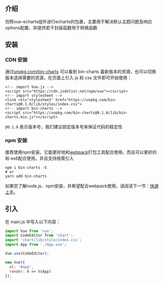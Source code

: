 ## 介绍

仿照vue-echarts组件进行echarts的包裹，主要用于解决默认主题问题及响应options配置，并提供若干封装函数用于转换函数

## 安装

### CDN 安装

通过[unpkg.com/bin-charts](https://unpkg.com/bin-charts/) 可以看到 bin-charts
最新版本的资源，也可以切换版本选择需要的资源，在页面上引入 js 和 css
文件即可开始使用：

```
<!-- import Vue.js -->
<script src="https://cdn.jsdelivr.net/npm/vue"></script>
<!-- import stylesheet -->
<link rel="stylesheet" href="https://unpkg.com/bin-charts@0.1.0/lib/styles/index.css">
<!-- import bin-charts -->
<script src="https://unpkg.com/bin-charts@0.1.0/lib/bin-charts.min.js"></script>
```
    
`@0.1.0` 表示版本号，我们建议锁定版本号来保证代码的稳定性

### npm 安装

推荐使用npm安装，它能更好地和[webpack](https://webpack.js.org/)打包工具配合使用。而且可以更好的和
es6配合使用。并且支持按需引入

```shell
npm i bin-charts -S
# or 
yarn add bin-charts
```

如果您了解node.js、npm安装，并希望配合webpack使用，请阅读下一节：[快速上手](/#/start)。

## 引入

在 main.js 中写入以下内容：

```javascript
import Vue from 'vue';
import CodeEditor from 'chart';
import 'chart/lib/style/index.css';
import App from './App.vue';

Vue.use(CodeEditor);

new Vue({
  el: '#app',
  render: h => h(App)
});
```


